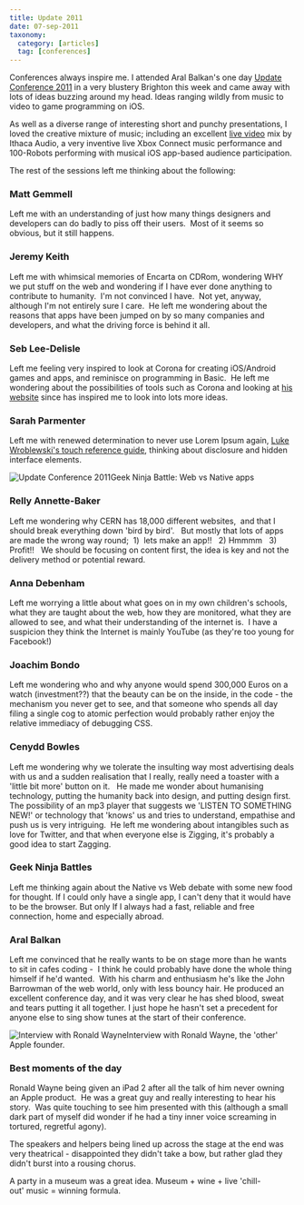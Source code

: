 ```yaml
---
title: Update 2011
date: 07-sep-2011
taxonomy:
  category: [articles]
  tag: [conferences]
---
```


Conferences always inspire me. I attended Aral Balkan's one day [Update Conference 2011](http://www.updateconf.com/) in a very blustery Brighton this week and came away with lots of ideas buzzing around my head. Ideas ranging wildly from music to video to game programming on iOS.

As well as a diverse range of interesting short and punchy presentations, I loved the creative mixture of music; including an excellent [live video](http://vimeo.com/25004046) mix by Ithaca Audio, a very inventive live Xbox Connect music performance and 100-Robots performing with musical iOS app-based audience participation.

The rest of the sessions left me thinking about the following:

### Matt Gemmell

Left me with an understanding of just how many things designers and developers can do badly to piss off their users.  Most of it seems so obvious, but it still happens.

### Jeremy Keith

Left me with whimsical memories of Encarta on CDRom, wondering WHY we put stuff on the web and wondering if I have ever done anything to contribute to humanity.  I'm not convinced I have.  Not yet, anyway, although I'm not entirely sure I care.  He left me wondering about the reasons that apps have been jumped on by so many companies and developers, and what the driving force is behind it all.

### Seb Lee-Delisle

Left me feeling very inspired to look at Corona for creating iOS/Android games and apps, and reminisce on programming in Basic.  He left me wondering about the possibilities of tools such as Corona and looking at [his website](http://www.sebleedelisle.com) since has inspired me to look into lots more ideas.

### Sarah Parmenter

Left me with renewed determination to never use Lorem Ipsum again, [Luke Wroblewski's touch reference guide](http://www.lukew.com/ff/entry.asp?1071), thinking about disclosure and hidden interface elements.

![Update Conference 2011](http://www.leighhowells.com/wp-content/uploads/2011/09/SAM_0865.jpg)Geek Ninja Battle: Web vs Native apps

### Relly Annette-Baker

Left me wondering why CERN has 18,000 different websites,  and that I should break everything down 'bird by bird'.   But mostly that lots of apps are made the wrong way round;  1)  lets make an app!!   2) Hmmmm   3) Profit!!   We should be focusing on content first, the idea is key and not the delivery method or potential reward.

### Anna Debenham

Left me worrying a little about what goes on in my own children's schools, what they are taught about the web, how they are monitored, what they are allowed to see, and what their understanding of the internet is.  I have a suspicion they think the Internet is mainly YouTube (as they're too young for Facebook!)

### Joachim Bondo

Left me wondering who and why anyone would spend 300,000 Euros on a watch (investment??) that the beauty can be on the inside, in the code - the mechanism you never get to see, and that someone who spends all day filing a single cog to atomic perfection would probably rather enjoy the relative immediacy of debugging CSS.

### Cenydd Bowles

Left me wondering why we tolerate the insulting way most advertising deals with us and a sudden realisation that I really, really need a toaster with a 'little bit more' button on it.   He made me wonder about humanising technology, putting the humanity back into design, and putting design first.  The possibility of an mp3 player that suggests we 'LISTEN TO SOMETHING NEW!' or technology that 'knows' us and tries to understand, empathise and push us is very intriguing.  He left me wondering about intangibles such as love for Twitter, and that when everyone else is Zigging, it's probably a good idea to start Zagging.

### Geek Ninja Battles

Left me thinking again about the Native vs Web debate with some new food for thought. If I could only have a single app, I can't deny that it would have to be the browser. But only If I always had a fast, reliable and free connection, home and especially abroad.

### Aral Balkan

Left me convinced that he really wants to be on stage more than he wants to sit in cafes coding -  I think he could probably have done the whole thing himself if he'd wanted.  With his charm and enthusiasm he's like the John Barrowman of the web world, only with less bouncy hair. He produced an excellent conference day, and it was very clear he has shed blood, sweat and tears putting it all together. I just hope he hasn't set a precedent for anyone else to sing show tunes at the start of their conference.

![Interview with Ronald Wayne](http://www.leighhowells.com/wp-content/uploads/2011/09/interview.jpg)Interview with Ronald Wayne, the 'other' Apple founder.

### Best moments of the day

Ronald Wayne being given an iPad 2 after all the talk of him never owning an Apple product.  He was a great guy and really interesting to hear his story.  Was quite touching to see him presented with this (although a small dark part of myself did wonder if he had a tiny inner voice screaming in tortured, regretful agony).

The speakers and helpers being lined up across the stage at the end was very theatrical - disappointed they didn't take a bow, but rather glad they didn't burst into a rousing chorus.

A party in a museum was a great idea.
Museum + wine + live 'chill-out' music = winning formula.
